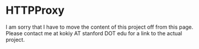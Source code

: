 # HTTPProxy
I am sorry that I have to move the content of this project off from this page. Please contact me at kokiy AT stanford DOT edu for a link to the actual project.
